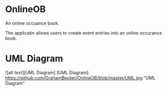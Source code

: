# OnlineOB
An online occuance book.

The applicatin allows users to create event entries into an online occurance book.

# UML Diagram

![alt text][UML Diagram]
[UML Diagram]: https://github.com/GrahamBecker/OnlineOB/blob/master/UML.jpg "UML Diagram"
